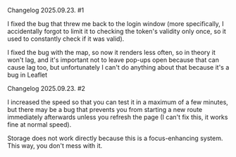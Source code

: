 Changelog 2025.09.23. #1

I fixed the bug that threw me back to the login window (more specifically, I accidentally forgot to limit it to checking the token's validity only once, so it used to constantly check if it was valid).

I fixed the bug with the map, so now it renders less often, so in theory it won't lag, and it's important not to leave pop-ups open because that can cause lag too, but unfortunately I can't do anything about that because it's a bug in Leaflet

Changelog 2025.09.23. #2

I increased the speed so that you can test it in a maximum of a few minutes, but there may be a bug that prevents you from starting a new route immediately afterwards unless you refresh the page (I can't fix this, it works fine at normal speed).

Storage does not work directly because this is a focus-enhancing system. This way, you don't mess with it.
